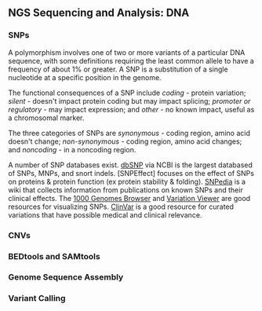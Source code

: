 ## NGS Sequencing and Analysis: DNA

### SNPs
A polymorphism involves one of two or more variants of a particular DNA sequence, with some definitions requiring the least common allele to have a frequency of about 1% or greater. A SNP is a substitution of a single nucleotide at a specific position in the genome. 

The functional consequences of a SNP include _coding_ - protein variation; _silent_ - doesn't impact protein coding but may impact splicing; _promoter or regulatory_ - may impact expression; and _other_ - no known impact, useful as a chromosomal marker. 

The three categories of SNPs are _synonymous_ - coding region, amino acid doesn't change; _non-synonymous_ - coding region, amino acid changes; and _noncoding_ - in a noncoding region.

A number of SNP databases exist. [dbSNP]() via NCBI is the largest databased of SNPs, MNPs, and snort indels. [SNPEffect] focuses on the effect of SNPs on proteins & protein function (ex protein stability & folding). [SNPedia]() is a wiki that collects information from publications on known SNPs and their clinical effects. The [1000 Genomes Browser]() and [Variation Viewer]() are good resources for visualizing SNPs. [ClinVar]() is a good resource for curated variations that have possible medical and clinical relevance.

### CNVs

### BEDtools and SAMtools

### Genome Sequence Assembly

### Variant Calling

